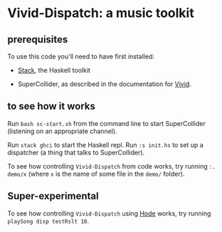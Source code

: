 # Vivid-Dispatch: a music toolkit


## prerequisites
To use this code you'll need to have first installed:

* [Stack](https://docs.haskellstack.org/en/stable/README/),
the Haskell toolkit

* SuperCollider,
as described in the documentation for [Vivid](https://www.vivid-synth.com/).


## to see how it works

Run `bash sc-start.sh` from the command line to start SuperCollider
(listening on an appropriate channel).

Run `stack ghci` to start the Haskell repl.
Run `:s init.hs` to set up a dispatcher
(a thing that talks to SuperCollider).

To see how controlling `Vivid-Dispatch` from code works,
try running `:. demo/x`
(where `x` is the name of some file in the `demo/` folder).


## Super-experimental

To see how controlling `Vivid-Dispatch` using
[Hode](https://github.com/JeffreyBenjaminBrown/hode) works,
try running `playSong disp testRslt 10`.
